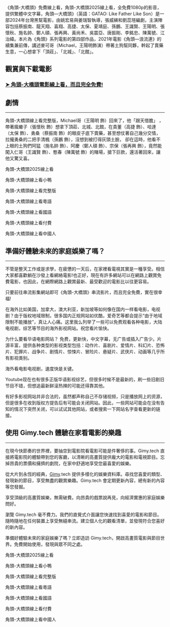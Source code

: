 《角頭-大橋頭》免費線上看，角頭-大橋頭2025線上看，全免費1080p的影音，提供繁體中文字幕，角頭—大橋頭》（英語：GATAO: Like Father Like Son）是一部2024年台灣黑幫電影，由姚宏易與姜瑞智執導，張威縯和劉蕊瑄編劇，主演陣容包括蔡振南、龍天翔、喜翔、高捷、太保、夏靖庭、孫鵬、王識賢、王陽明、張懷秋、施名帥、鄭人碩、張再興、黃尚禾、吳震亞、唐振剛、李銘忠、陳萬號、江治緯。本片為《角頭》系列電影的第四部作品，2021年電影《角頭—浪流連》的續集兼前傳，講述麥可哥（Michael，王陽明飾演）帶著土狗幫同夥，幹起了賣藥生意，一心想拿下「頂莊」、「北城」、「北館」。


## 觀賞與下載電影

### [➤ 角頭-大橋頭電影線上看，而且完全免費!](https://www.gimy.tech/2025/01/gatao-like-father-like-son-hd-gimy.html)


## 劇情

----------

角頭-大橋頭線上看完整版，Michael哥（王陽明 飾）回來了，他「跟天借膽」 ，帶著瘋蠍子（張懷秋 飾）想拿下頂莊、北城、北館，在貴董（高捷 飾）、哈達（太保 飾）、勇桑（蔡振南 飾）的眼皮子底下賣藥，甚至想仗著自己幾分交情，拉攏勇桑的二把手清楓（孫鵬 飾），沒想到被打得灰頭土臉， 卻在這時，他看不上眼的土狗們阿猛（施名帥 飾）、阿慶（鄭人碩 飾）、宗保（張再興 飾），竟然能闖入仁哥（王識賢 飾）、憨春（陳萬號 飾）的賭場，搶下巨款，還活著回來，讓他又驚又喜。

角頭-大橋頭2025線上看

角頭-大橋頭線上看小鴨

角頭-大橋頭線上看完整版

角頭-大橋頭線上看粵語

角頭-大橋頭線上看國語

角頭-大橋頭線上看付費

角頭-大橋頭線上看中國人

## 準備好體驗未來的家庭娛樂了嗎？

----------

不管是整天工作或是求學，在疲憊的一天后，在家裡看電視其實是一種享受。相信大家都喜歡躺在沙發上看網絡電影!也正好，現在有許多網站可以在網路上觀賞免費電影，也因此，在網際網路上觀賞最新、最受歡迎的電影比以往更容易。

只要前往串流影集網站即可《角頭-大橋頭》串流影片，而且完全免費，實在很幸福!

在海外比如美国，加拿大，澳大利亚，新加坡等如何像在国内一样看电影，电视剧？由于版权地域限制，很多国内正规网站如优酷，爱奇艺等都会提示“由于地域限制不能播放”，真让人心痛。这里我么列举了一些可以免费观看各种电影，大陆电视剧，综艺等节目的海外影视网站。祝您看片愉快。

为什么要看华语电影网站？ 免费，更新快，中文字幕，无广告或插入广告少。片源丰富，提供各种类型的影视类型包括：动作片、喜剧片、爱情片、科幻片、恐怖片、犯罪片、战争片、剧情片、惊悚片、冒险片、悬疑片、武侠片、动画等几乎所有影视类别。

海外看电影电视剧，速度快是关键。

Youtube现在也有很多正版华语影视综艺，但很多时候不是最新的，刷一些旧剧旧节目不错，但想追最新鲜滚热辣的可能还得靠其他。

有好多影视网站并非合法的，虽然都声称自己不存储视频，只是播放网上的资源，但是很多在收到版权方提告后有可能会关闭网站。因此，一些网站可能会在没有告知的情况下突然关闭，可以试试其他网站，或者搜索一下网站名字查看更新的链接。

## 使用 Gimy.tech 體驗在家看電影的樂趣

----------

在現今快節奏的世界裡，要抽空到電影院看電影可能是件奢侈的事。Gimy.tech 直接將電影院的體驗帶到您的客廳，以清晰的高畫質提供龐大的電影和電視節目。忘掉昂貴的票價和擁擠的劇院，在家中舒適地享受您最喜愛的娛樂。

從大片到永恆的經典，[Gimy](https://www.gimy.tech).tech 提供多樣化的娛樂資料庫。尋找您喜愛的類型、發現新的節目，享受無盡的觀賞樂趣。Gimy.tech 會定期更新內容，總有新的內容等您發掘。

享受頂級的高畫質娛樂，無需破費。向昂貴的戲票說再見，向經濟實惠的家庭娛樂問好。

瀏覽 Gimy.tech 毫不費力。我們的直覺式介面讓您快速找到喜愛的電影和節目。隨時隨地在任何裝置上享受無縫串流。建立個人化的觀看清單，並發現符合您喜好的新內容。

準備好體驗未來的家庭娛樂了嗎？立即造訪 Gimy.tech，開啟高畫質電影與節目世界。免費開始使用，發現與眾不同之處。


角頭-大橋頭2025線上看

角頭-大橋頭線上看小鴨

角頭-大橋頭線上看完整版

角頭-大橋頭線上看粵語

角頭-大橋頭線上看國語

角頭-大橋頭線上看付費

角頭-大橋頭線上看中國人
